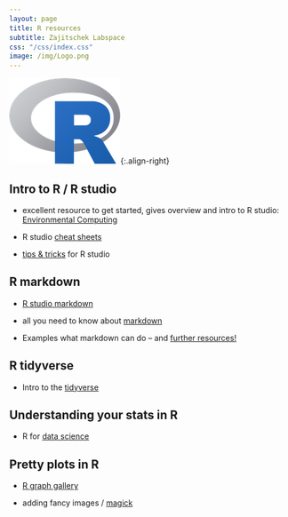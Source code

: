 ```yaml
---
layout: page
title: R resources
subtitle: Zajitschek Labspace 
css: "/css/index.css"
image: /img/Logo.png
---
```

![R Logo](/img/Rlogo.png){:.align-right}    
## Intro to R / R studio

- excellent resource to get started, gives overview and intro to R studio:
[Environmental Computing](http://environmentalcomputing.net/)
    
- R studio [cheat sheets](https://www.rstudio.com/resources/cheatsheets/)    

- [tips & tricks](https://appsilon.com/r-studio-shortcuts-and-tips/?nabe=4825491004194816:1) for R studio  

## R markdown

- [R studio markdown](https://rmarkdown.rstudio.com/)

- all you need to know about [markdown](https://bookdown.org/yihui/rmarkdown/)

- Examples what markdown can do – and [further resources!](https://rmarkdown.rstudio.com/gallery.html)  


## R tidyverse

- Intro to the [tidyverse](https://datacarpentry.org/R-ecology-lesson/03-dplyr.html)     

   

## Understanding your stats in R

- R for [data science](https://r4ds.had.co.nz/)        



## Pretty plots in R

- [R graph gallery](http://r-graph-gallery.com/)

- adding fancy images / [magick](https://cran.r-project.org/web/packages/magick/vignettes/intro.html)

